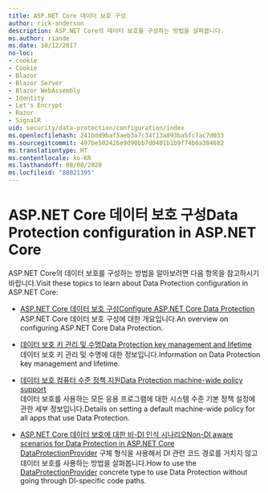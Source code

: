 ```yaml
---
title: ASP.NET Core 데이터 보호 구성
author: rick-anderson
description: ASP.NET Core의 데이터 보호를 구성하는 방법을 살펴봅니다.
ms.author: riande
ms.date: 10/12/2017
no-loc:
- cookie
- Cookie
- Blazor
- Blazor Server
- Blazor WebAssembly
- Identity
- Let's Encrypt
- Razor
- SignalR
uid: security/data-protection/configuration/index
ms.openlocfilehash: 241bdd9baf5aeb3a7c34f13a893ba5fc7ac7d033
ms.sourcegitcommit: 497be502426e9d90bb7d0401b1b9f74b6a384682
ms.translationtype: HT
ms.contentlocale: ko-KR
ms.lasthandoff: 08/08/2020
ms.locfileid: "88021395"
---
```

# <a name="data-protection-configuration-in-aspnet-core"></a><span data-ttu-id="92ee2-103">ASP.NET Core 데이터 보호 구성</span><span class="sxs-lookup"><span data-stu-id="92ee2-103">Data Protection configuration in ASP.NET Core</span></span>

<span data-ttu-id="92ee2-104">ASP.NET Core의 데이터 보호를 구성하는 방법을 알아보려면 다음 항목을 참고하시기 바랍니다.</span><span class="sxs-lookup"><span data-stu-id="92ee2-104">Visit these topics to learn about Data Protection configuration in ASP.NET Core:</span></span>

* [<span data-ttu-id="92ee2-105">ASP.NET Core 데이터 보호 구성</span><span class="sxs-lookup"><span data-stu-id="92ee2-105">Configure ASP.NET Core Data Protection</span></span>](xref:security/data-protection/configuration/overview)  
  <span data-ttu-id="92ee2-106">ASP.NET Core 데이터 보호 구성에 대한 개요입니다.</span><span class="sxs-lookup"><span data-stu-id="92ee2-106">An overview on configuring ASP.NET Core Data Protection.</span></span>

* [<span data-ttu-id="92ee2-107">데이터 보호 키 관리 및 수명</span><span class="sxs-lookup"><span data-stu-id="92ee2-107">Data Protection key management and lifetime</span></span>](xref:security/data-protection/configuration/default-settings)  
  <span data-ttu-id="92ee2-108">데이터 보호 키 관리 및 수명에 대한 정보입니다.</span><span class="sxs-lookup"><span data-stu-id="92ee2-108">Information on Data Protection key management and lifetime.</span></span>

* [<span data-ttu-id="92ee2-109">데이터 보호 컴퓨터 수준 정책 지원</span><span class="sxs-lookup"><span data-stu-id="92ee2-109">Data Protection machine-wide policy support</span></span>](xref:security/data-protection/configuration/machine-wide-policy)  
  <span data-ttu-id="92ee2-110">데이터 보호를 사용하는 모든 응용 프로그램에 대한 시스템 수준 기본 정책 설정에 관한 세부 정보입니다.</span><span class="sxs-lookup"><span data-stu-id="92ee2-110">Details on setting a default machine-wide policy for all apps that use Data Protection.</span></span>

* [<span data-ttu-id="92ee2-111">ASP.NET Core 데이터 보호에 대한 비-DI 인식 시나리오</span><span class="sxs-lookup"><span data-stu-id="92ee2-111">Non-DI aware scenarios for Data Protection in ASP.NET Core</span></span>](xref:security/data-protection/configuration/non-di-scenarios)  
  <span data-ttu-id="92ee2-112">[DataProtectionProvider](/dotnet/api/Microsoft.AspNetCore.DataProtection.DataProtectionProvider) 구체 형식을 사용해서 DI 관련 코드 경로를 거치지 않고 데이터 보호를 사용하는 방법을 살펴봅니다.</span><span class="sxs-lookup"><span data-stu-id="92ee2-112">How to use the [DataProtectionProvider](/dotnet/api/Microsoft.AspNetCore.DataProtection.DataProtectionProvider) concrete type to use Data Protection without going through DI-specific code paths.</span></span>
